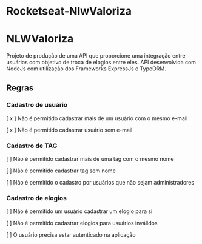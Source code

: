 # Rocketseat-NlwValoriza

# NLWValoriza

Projeto de produção de uma API que proporcione uma integração entre usuários com objetivo de troca de elogios entre eles. API desenvolvida com NodeJs com utilização dos Frameworks ExpressJs e TypeORM.

## Regras

### Cadastro de usuário

[ x ] Não é permitido cadastrar mais de um usuário com o mesmo e-mail

[ x ] Não é permitido cadastrar usuário sem e-mail

### Cadastro de TAG

[ ] Não é permitido cadastrar mais de uma tag com o mesmo nome

[ ] Não é permitido cadastrar tag sem nome

[ ] Não é permitido o cadastro por usuários que não sejam administradores

### Cadastro de elogios

[ ] Não é permitido um usuário cadastrar um elogio para si

[ ] Não é permitido cadastrar elogios para usuários inválidos

[ ] O usuário precisa estar autenticado na aplicação
